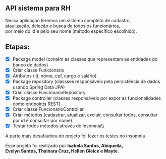 ## API sistema para RH

Nessa aplicação teremos um sistema completo de cadastro,\
ataulização, deleção e busca de todos os funcionários,\
por meio do id e pelo seu nome (método específico escolhido).

## Etapas: 
- [x] Package model (contém as classes que representam as entidades do banco de dados)
- [x] Criar classe Funicionario
- [x] Atributos (id, nome, cpf, cargo e salário)
- [x] Package repository (classses responsáveis pela persistência de dados usando Spring Data JPA)
- [x] Criar classe FuncionarioRepository
- [x] Package controller (classes responsáveis por expor as funcionalidades como endpoints REST)
- [x] Criar classe FuncionarioController
- [x] Criar métodos (cadastrar, atualizar, excluir, consultar todos, consultar por id e consultar por nome)
- [x] Testar todos métodos através do Insomnia\\\

A parte mais desafiadora do projeto foi fazer os testes no Insomnia

Esse projeto foi realizado por **Isabela Santos, Abiqueila,\
Evelyn Santos, Thainara Cruz, Hellen Gleice e Mayte**.
